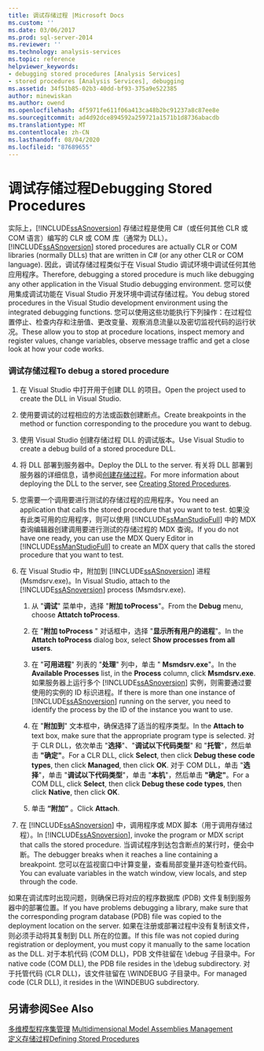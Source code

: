 ```yaml
---
title: 调试存储过程 |Microsoft Docs
ms.custom: ''
ms.date: 03/06/2017
ms.prod: sql-server-2014
ms.reviewer: ''
ms.technology: analysis-services
ms.topic: reference
helpviewer_keywords:
- debugging stored procedures [Analysis Services]
- stored procedures [Analysis Services], debugging
ms.assetid: 34f51b85-02b3-40dd-bf93-375a9e522385
author: minewiskan
ms.author: owend
ms.openlocfilehash: 4f5971fe611f06a413ca48b2bc91237a8c87ee8e
ms.sourcegitcommit: ad4d92dce894592a259721a1571b1d8736abacdb
ms.translationtype: MT
ms.contentlocale: zh-CN
ms.lasthandoff: 08/04/2020
ms.locfileid: "87689655"
---
```

# <a name="debugging-stored-procedures"></a><span data-ttu-id="34435-102">调试存储过程</span><span class="sxs-lookup"><span data-stu-id="34435-102">Debugging Stored Procedures</span></span>
  <span data-ttu-id="34435-103">实际上，[!INCLUDE[ssASnoversion](../../includes/ssasnoversion-md.md)] 存储过程是使用 C#（或任何其他 CLR 或 COM 语言）编写的 CLR 或 COM 库（通常为 DLL）。</span><span class="sxs-lookup"><span data-stu-id="34435-103">[!INCLUDE[ssASnoversion](../../includes/ssasnoversion-md.md)] stored procedures are actually CLR or COM libraries (normally DLLs) that are written in C# (or any other CLR or COM language).</span></span> <span data-ttu-id="34435-104">因此，调试存储过程类似于在 Visual Studio 调试环境中调试任何其他应用程序。</span><span class="sxs-lookup"><span data-stu-id="34435-104">Therefore, debugging a stored procedure is much like debugging any other application in the Visual Studio debugging environment.</span></span> <span data-ttu-id="34435-105">您可以使用集成调试功能在 Visual Studio 开发环境中调试存储过程。</span><span class="sxs-lookup"><span data-stu-id="34435-105">You debug stored procedures in the Visual Studio development environment using the integrated debugging functions.</span></span> <span data-ttu-id="34435-106">您可以使用这些功能执行下列操作：在过程位置停止、检查内存和注册值、更改变量、观察消息流量以及密切监视代码的运行状况。</span><span class="sxs-lookup"><span data-stu-id="34435-106">These allow you to stop at procedure locations, inspect memory and register values, change variables, observe message traffic and get a close look at how your code works.</span></span>  
  
### <a name="to-debug-a-stored-procedure"></a><span data-ttu-id="34435-107">调试存储过程</span><span class="sxs-lookup"><span data-stu-id="34435-107">To debug a stored procedure</span></span>  
  
1.  <span data-ttu-id="34435-108">在 Visual Studio 中打开用于创建 DLL 的项目。</span><span class="sxs-lookup"><span data-stu-id="34435-108">Open the project used to create the DLL in Visual Studio.</span></span>  
  
2.  <span data-ttu-id="34435-109">使用要调试的过程相应的方法或函数创建断点。</span><span class="sxs-lookup"><span data-stu-id="34435-109">Create breakpoints in the method or function corresponding to the procedure you want to debug.</span></span>  
  
3.  <span data-ttu-id="34435-110">使用 Visual Studio 创建存储过程 DLL 的调试版本。</span><span class="sxs-lookup"><span data-stu-id="34435-110">Use Visual Studio to create a debug build of a stored procedure DLL.</span></span>  
  
4.  <span data-ttu-id="34435-111">将 DLL 部署到服务器中。</span><span class="sxs-lookup"><span data-stu-id="34435-111">Deploy the DLL to the server.</span></span> <span data-ttu-id="34435-112">有关将 DLL 部署到服务器的详细信息，请参阅[创建存储过程](creating-stored-procedures.md)。</span><span class="sxs-lookup"><span data-stu-id="34435-112">For more information about deploying the DLL to the server, see [Creating Stored Procedures](creating-stored-procedures.md).</span></span>  
  
5.  <span data-ttu-id="34435-113">您需要一个调用要进行测试的存储过程的应用程序。</span><span class="sxs-lookup"><span data-stu-id="34435-113">You need an application that calls the stored procedure that you want to test.</span></span> <span data-ttu-id="34435-114">如果没有此类可用的应用程序，则可以使用 [!INCLUDE[ssManStudioFull](../../includes/ssmanstudiofull-md.md)] 中的 MDX 查询编辑器创建调用要进行测试的存储过程的 MDX 查询。</span><span class="sxs-lookup"><span data-stu-id="34435-114">If you do not have one ready, you can use the MDX Query Editor in [!INCLUDE[ssManStudioFull](../../includes/ssmanstudiofull-md.md)] to create an MDX query that calls the stored procedure that you want to test.</span></span>  
  
6.  <span data-ttu-id="34435-115">在 Visual Studio 中，附加到 [!INCLUDE[ssASnoversion](../../includes/ssasnoversion-md.md)] 进程 (Msmdsrv.exe)。</span><span class="sxs-lookup"><span data-stu-id="34435-115">In Visual Studio, attach to the [!INCLUDE[ssASnoversion](../../includes/ssasnoversion-md.md)] process (Msmdsrv.exe).</span></span>  
  
    1.  <span data-ttu-id="34435-116">从 "**调试**" 菜单中，选择 "**附加 toProcess**"。</span><span class="sxs-lookup"><span data-stu-id="34435-116">From the **Debug** menu, choose **Attatch toProcess**.</span></span>  
  
    2.  <span data-ttu-id="34435-117">在 "**附加 toProcess** " 对话框中，选择 "**显示所有用户的进程**"。</span><span class="sxs-lookup"><span data-stu-id="34435-117">In the **Attatch toProcess** dialog box, select **Show processes from all users**.</span></span>  
  
    3.  <span data-ttu-id="34435-118">在 "**可用进程**" 列表的 "**处理**" 列中，单击 " **Msmdsrv.exe**"。</span><span class="sxs-lookup"><span data-stu-id="34435-118">In the **Available Processes** list, in the **Process** column, click **Msmdsrv.exe**.</span></span> <span data-ttu-id="34435-119">如果服务器上运行多个 [!INCLUDE[ssASnoversion](../../includes/ssasnoversion-md.md)] 实例，则需要通过要使用的实例的 ID 标识进程。</span><span class="sxs-lookup"><span data-stu-id="34435-119">If there is more than one instance of [!INCLUDE[ssASnoversion](../../includes/ssasnoversion-md.md)] running on the server, you need to identify the process by the ID of the instance you want to use.</span></span>  
  
    4.  <span data-ttu-id="34435-120">在 "**附加到**" 文本框中，确保选择了适当的程序类型。</span><span class="sxs-lookup"><span data-stu-id="34435-120">In the **Attach to** text box, make sure that the appropriate program type is selected.</span></span> <span data-ttu-id="34435-121">对于 CLR DLL，依次单击 "**选择**"、"**调试以下代码类型**" 和 "**托管**"，然后单击 **"确定"**。</span><span class="sxs-lookup"><span data-stu-id="34435-121">For a CLR DLL, click **Select**, then click **Debug these code types**, then click **Managed**, then click **OK**.</span></span> <span data-ttu-id="34435-122">对于 COM DLL，单击 "**选择**"，单击 "**调试以下代码类型**"，单击 "**本机**"，然后单击 **"确定"**。</span><span class="sxs-lookup"><span data-stu-id="34435-122">For a COM DLL, click **Select**, then click **Debug these code types**, then click **Native**, then click **OK**.</span></span>  
  
    5.  <span data-ttu-id="34435-123">单击 **“附加”** 。</span><span class="sxs-lookup"><span data-stu-id="34435-123">Click **Attach**.</span></span>  
  
7.  <span data-ttu-id="34435-124">在 [!INCLUDE[ssASnoversion](../../includes/ssasnoversion-md.md)] 中，调用程序或 MDX 脚本（用于调用存储过程）。</span><span class="sxs-lookup"><span data-stu-id="34435-124">In [!INCLUDE[ssASnoversion](../../includes/ssasnoversion-md.md)], invoke the program or MDX script that calls the stored procedure.</span></span> <span data-ttu-id="34435-125">当调试程序到达包含断点的某行时，便会中断。</span><span class="sxs-lookup"><span data-stu-id="34435-125">The debugger breaks when it reaches a line containing a breakpoint.</span></span> <span data-ttu-id="34435-126">您可以在监视窗口中计算变量，查看局部变量并逐句检查代码。</span><span class="sxs-lookup"><span data-stu-id="34435-126">You can evaluate variables in the watch window, view locals, and step through the code.</span></span>  
  
 <span data-ttu-id="34435-127">如果在调试库时出现问题，则确保已将对应的程序数据库 (PDB) 文件复制到服务器中的部署位置。</span><span class="sxs-lookup"><span data-stu-id="34435-127">If you have problems debugging a library, make sure that the corresponding program database (PDB) file was copied to the deployment location on the server.</span></span> <span data-ttu-id="34435-128">如果在注册或部署过程中没有复制该文件，则必须手动将其复制到 DLL 所在的位置。</span><span class="sxs-lookup"><span data-stu-id="34435-128">If this file was not copied during registration or deployment, you must copy it manually to the same location as the DLL.</span></span> <span data-ttu-id="34435-129">对于本机代码 (COM DLL)，PDB 文件驻留在 \debug 子目录中。</span><span class="sxs-lookup"><span data-stu-id="34435-129">For native code (COM DLL), the PDB file resides in the \debug subdirectory.</span></span> <span data-ttu-id="34435-130">对于托管代码 (CLR DLL)，该文件驻留在 \WINDEBUG 子目录中。</span><span class="sxs-lookup"><span data-stu-id="34435-130">For managed code (CLR DLL), it resides in the \WINDEBUG subdirectory.</span></span>  
  
## <a name="see-also"></a><span data-ttu-id="34435-131">另请参阅</span><span class="sxs-lookup"><span data-stu-id="34435-131">See Also</span></span>  
 <span data-ttu-id="34435-132">[多维模型程序集管理](../multidimensional-models/multidimensional-model-assemblies-management.md) </span><span class="sxs-lookup"><span data-stu-id="34435-132">[Multidimensional Model Assemblies Management](../multidimensional-models/multidimensional-model-assemblies-management.md) </span></span>  
 [<span data-ttu-id="34435-133">定义存储过程</span><span class="sxs-lookup"><span data-stu-id="34435-133">Defining Stored Procedures</span></span>](defining-stored-procedures.md)  
  
  
